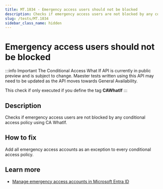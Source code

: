 ```yaml
---
title: MT.1034 - Emergency access users should not be blocked
description: Checks if emergency access users are not blocked by any conditional access policy
slug: /tests/MT.1034
sidebar_class_name: hidden
---
```


# Emergency access users should not be blocked

:::info Important
The Conditional Access What If API is currently in public preview and is subject to change.
Maester tests written using this API may need to be updated as the API moves towards General Availability.

This check if only executed if you define the tag **CAWhatIf**
:::

## Description

Checks if emergency access users are not blocked by any conditional access policy using CA WhatIf.

## How to fix

Add all emergency access accounts as an exception to every conditional access policy.

## Learn more
  - [Manage emergency access accounts in Microsoft Entra ID](https://learn.microsoft.com/en-us/entra/identity/role-based-access-control/security-emergency-access)
